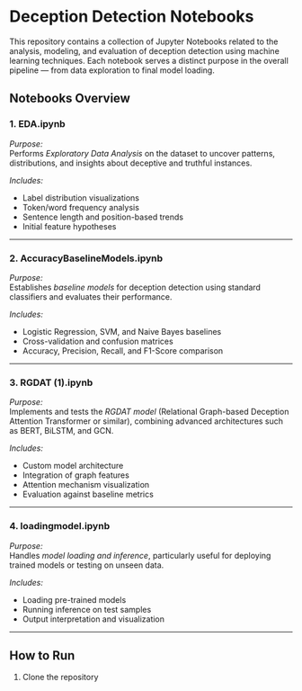 # Deception Detection Notebooks

This repository contains a collection of Jupyter Notebooks related to the analysis, modeling, and evaluation of deception detection using machine learning techniques. Each notebook serves a distinct purpose in the overall pipeline — from data exploration to final model loading.

## Notebooks Overview

### 1. EDA.ipynb
*Purpose:*  
Performs *Exploratory Data Analysis* on the dataset to uncover patterns, distributions, and insights about deceptive and truthful instances.

*Includes:*
- Label distribution visualizations  
- Token/word frequency analysis  
- Sentence length and position-based trends  
- Initial feature hypotheses

---

### 2. AccuracyBaselineModels.ipynb
*Purpose:*  
Establishes *baseline models* for deception detection using standard classifiers and evaluates their performance.

*Includes:*
- Logistic Regression, SVM, and Naive Bayes baselines  
- Cross-validation and confusion matrices  
- Accuracy, Precision, Recall, and F1-Score comparison

---

### 3. RGDAT (1).ipynb
*Purpose:*  
Implements and tests the *RGDAT model* (Relational Graph-based Deception Attention Transformer or similar), combining advanced architectures such as BERT, BiLSTM, and GCN.

*Includes:*
- Custom model architecture  
- Integration of graph features  
- Attention mechanism visualization  
- Evaluation against baseline metrics

---

### 4. loadingmodel.ipynb
*Purpose:*  
Handles *model loading and inference*, particularly useful for deploying trained models or testing on unseen data.

*Includes:*
- Loading pre-trained models  
- Running inference on test samples  
- Output interpretation and visualization

---

## How to Run

1. Clone the repository

